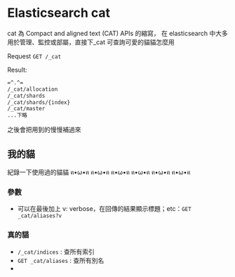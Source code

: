 # Elasticsearch cat

cat 為 Compact and aligned text (CAT) APIs 的縮寫，
在 elasticsearch 中大多用於管理、監控或部屬，直接下_cat 可查詢可愛的貓貓怎麼用

Request `GET /_cat`

Result:

```sh
=^.^=
/_cat/allocation
/_cat/shards
/_cat/shards/{index}
/_cat/master
...下略
```

之後會把用到的慢慢補過來

## 我的貓

紀錄一下使用過的貓貓 ฅ•ω•ฅ ฅ•ω•ฅ ฅ•ω•ฅ ฅ•ω•ฅ ฅ•ω•ฅ ฅ•ω•ฅ

### 參數

* 可以在最後加上 v: verbose，在回傳的結果顯示標題；etc：`GET _cat/aliases?v`

### 真的貓

* `/_cat/indices` : 查所有索引
* `GET _cat/aliases` : 查所有別名
* 